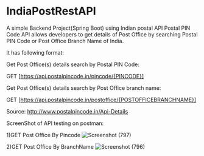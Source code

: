 # IndiaPostRestAPI
A simple Backend Project(Spring Boot) using Indian postal API
Postal PIN Code API allows developers to get details of Post Office by searching Postal PIN Code or Post Office Branch Name of India.

It has following format:

Get Post Office(s) details search by Postal PIN Code:

GET [https://api.postalpincode.in/pincode/{PINCODE}]

Get Post Office(s) details search by Post Office branch name:

GET [https://api.postalpincode.in/postoffice/{POSTOFFICEBRANCHNAME}]

Source: http://www.postalpincode.in/Api-Details

ScreenShot of API testing on postman:

1)GET Post Office By Pincode
![Screenshot (797)](https://github.com/user-attachments/assets/9b4a745e-fd20-4fc9-ab02-e40a1cec5835)

2)GET Post Office By BranchName
![Screenshot (796)](https://github.com/user-attachments/assets/239f8be0-9ff6-4420-b3ef-3e05e3137392)











